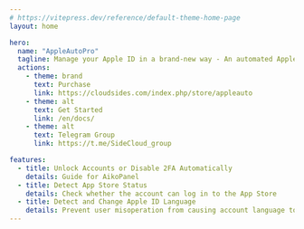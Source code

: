 ```yaml
---
# https://vitepress.dev/reference/default-theme-home-page
layout: home

hero:
  name: "AppleAutoPro"
  tagline: Manage your Apple ID in a brand-new way - An automated Apple ID detection & unlocking program based on security questions
  actions:
    - theme: brand
      text: Purchase
      link: https://cloudsides.com/index.php/store/appleauto
    - theme: alt
      text: Get Started
      link: /en/docs/
    - theme: alt
      text: Telegram Group
      link: https://t.me/SideCloud_group

features:
  - title: Unlock Accounts or Disable 2FA Automatically
    details: Guide for AikoPanel
  - title: Detect App Store Status
    details: Check whether the account can log in to the App Store
  - title: Detect and Change Apple ID Language
    details: Prevent user misoperation from causing account language to be changed
---
```


